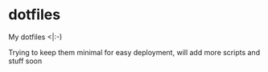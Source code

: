# dotfiles
My dotfiles &lt;|:-)

Trying to keep them minimal for easy deployment, will add more scripts and stuff soon
